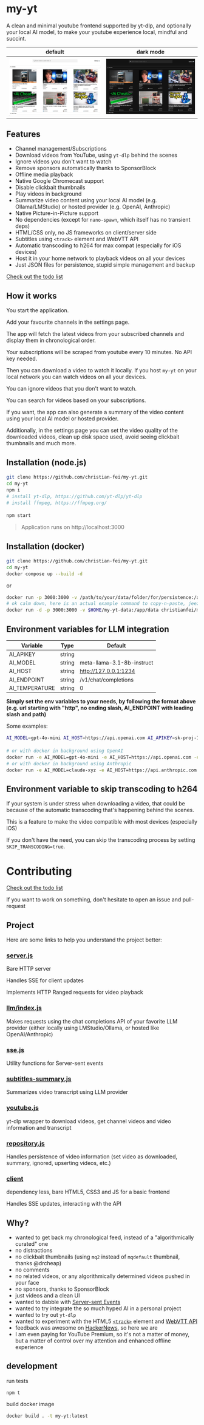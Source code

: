 # my-yt

A clean and minimal youtube frontend supported by yt-dlp, and optionally your local AI model, to make your youtube experience local, mindful and succint.

| default | dark mode |
:-------------------------:|:-------------------------:
![preview my-yt](/preview.png) | ![preview my-yt dark](/preview-dark.png)



## Features

- Channel management/Subscriptions
- Download videos from YouTube, using `yt-dlp` behind the scenes
- Ignore videos you don't want to watch
- Remove sponsors automatically thanks to SponsorBlock
- Offline media playback
- Native Google Chromecast support
- Disable clickbait thumbnails
- Play videos in background
- Summarize video content using your local AI model (e.g. Ollama/LMStudio) or hosted provider (e.g. OpenAI, Anthropic)
- Native Picture-in-Picture support
- No dependencies (except for `nano-spawn`, which itself has no transient deps)
- HTML/CSS only, no JS frameworks on client/server side
- Subtitles using `<track>` element and WebVTT API
- Automatic transcoding to h264 for max compat (especially for iOS devices)
- Host it in your home network to playback videos on all your devices
- Just JSON files for persistence, stupid simple management and backup

[Check out the todo list](https://github.com/christian-fei/my-yt/issues/5)


## How it works

You start the application.

Add your favourite channels in the settings page.

The app will fetch the latest videos from your subscribed channels and display them in chronological order.

Your subscriptions will be scraped from youtube every 10 minutes. No API key needed.

Then you can download a video to watch it locally. If you host `my-yt` on your local network you can watch videos on all your devices.

You can ignore videos that you don't want to watch.

You can search for videos based on your subscriptions.

If you want, the app can also generate a summary of the video content using your local AI model or hosted provider.

Additionally, in the settings page you can set the video quality of the downloaded videos, clean up disk space used, avoid seeing clickbait thumbnails and much more.


## Installation (node.js)

```bash
git clone https://github.com/christian-fei/my-yt.git
cd my-yt
npm i
# install yt-dlp, https://github.com/yt-dlp/yt-dlp
# install ffmpeg, https://ffmpeg.org/

npm start
```


> Application runs on http://localhost:3000




## Installation (docker)

```bash
git clone https://github.com/christian-fei/my-yt.git
cd my-yt
docker compose up --build -d
```

or

```bash
docker run -p 3000:3000 -v /path/to/your/data/folder/for/persistence:/app/data christianfei/my-yt:latest
# ok calm down, here is an actual example command to copy-n-paste, jeez
docker run -d -p 3000:3000 -v $HOME/my-yt-data:/app/data christianfei/my-yt:latest
```




## Environment variables for LLM integration

| Variable  |  Type |  Default |
|---|---|---|
| AI_APIKEY | string  |   |
| AI_MODEL |  string |  meta-llama-3.1-8b-instruct |
| AI_HOST | string  |  http://127.0.0.1:1234 |
| AI_ENDPOINT | string  |  /v1/chat/completions |
| AI_TEMPERATURE | string  |  0 |


**Simply set the env variables to your needs, by following the format above (e.g. url starting with "http", no ending slash, AI_ENDPOINT with leading slash and path)**

Some examples:

```bash
AI_MODEL=gpt-4o-mini AI_HOST=https://api.openai.com AI_APIKEY=sk-proj-123 npm start

# or with docker in background using OpenAI
docker run -e AI_MODEL=gpt-4o-mini -e AI_HOST=https://api.openai.com -e AI_APIKEY=sk-proj-123 -d -p 3000:3000 -v $HOME/my-yt-data:/app/data christianfei/my-yt:latest
# or with docker in background using Anthropic
docker run -e AI_MODEL=claude-xyz -e AI_HOST=https://api.anthropic.com -e AI_ENDPOINT=/v1/messages -e AI_APIKEY=your-key --rm -it -p 3000:3000 -v $HOME/my-yt-data:/app/data christianfei/my-yt:latest
```





## Environment variable to skip transcoding to h264

If your system is under stress when downloading a video, that could be because of the automatic transcoding that's happening behind the scenes.

This is a feature to make the video compatible with most devices (especially iOS)

If you don't have the need, you can skip the transcoding process by setting `SKIP_TRANSCODING=true`.



# Contributing

[Check out the todo list](https://github.com/christian-fei/my-yt/issues/5)

If you want to work on something, don't hesitate to open an issue and pull-request





## Project

Here are some links to help you understand the project better:

### [server.js](https://github.com/christian-fei/my-yt/blob/main/lib/server.js)

Bare HTTP server

Handles SSE for client updates

Implements HTTP Ranged requests for video playback

### [llm/index.js](https://github.com/christian-fei/my-yt/blob/main/lib/llm/index.js)

Makes requests using the chat completions API of your favorite LLM provider (either locally using LMStudio/Ollama, or hosted like OpenAI/Anthropic)

### [sse.js](https://github.com/christian-fei/my-yt/blob/main/lib/sse.js)

Utility functions for Server-sent events

### [subtitles-summary.js](https://github.com/christian-fei/my-yt/blob/main/lib/subtitles-summary.js)

Summarizes video transcript using LLM provider

### [youtube.js](https://github.com/christian-fei/my-yt/blob/main/lib/youtube.js)

yt-dlp wrapper to download videos, get channel videos and video information and transcript

### [repository.js](https://github.com/christian-fei/my-yt/blob/main/lib/repository.js)

Handles persistence of video information (set video as downloaded, summary, ignored, upserting videos, etc.)

### [client](https://github.com/christian-fei/my-yt/tree/main/client)

dependency less, bare HTML5, CSS3 and JS for a basic frontend

Handles SSE updates, interacting with the API






## Why?

- wanted to get back my chronological feed, instead of a "algorithmically curated" one
- no distractions
- no clickbait thumbnails (using `mq2` instead of `mqdefault` thumbnail, thanks @drcheap)
- no comments
- no related videos, or any algorithmically determined videos pushed in your face
- no sponsors, thanks to SponsorBlock
- just videos and a clean UI
- wanted to dabble with [Server-sent Events](https://github.com/christian-fei/my-yt/blob/main/lib/sse.js)
- wanted to try integrate the so much hyped AI in a personal project
- wanted to try out `yt-dlp`
- wanted to experiment with the HTML5 [`<track>`](https://developer.mozilla.org/en-US/docs/Web/HTML/Element/track) element and [WebVTT API](https://developer.mozilla.org/en-US/docs/Web/API/WebVTT_API)
- feedback was awesome on [HackerNews](https://news.ycombinator.com/item?id=43373242), so here we are
- I am even paying for YouTube Premium, so it's not a matter of money, but a matter of control over my attention and enhanced offline experience




## development

run tests

```
npm t
```


build docker image

```bash
docker build . -t my-yt:latest
```

